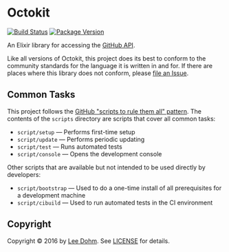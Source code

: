 # Octokit

[![Build Status](https://img.shields.io/travis/lee-dohm/octokit.ex.svg)](https://travis-ci.org/lee-dohm/octokit.ex)
[![Package Version](https://img.shields.io/hexpm/v/octokit.svg)](https://atom.io/packages/octokit)

An Elixir library for accessing the [GitHub API](https://developer.github.com/v3/).

Like all versions of Octokit, this project does its best to conform to the community standards for the language it is written in and for. If there are places where this library does not conform, please [file an Issue](https://github.com/lee-dohm/octokit.ex/issues/new).

## Common Tasks

This project follows the [GitHub "scripts to rule them all" pattern](http://githubengineering.com/scripts-to-rule-them-all/). The contents of the `scripts` directory are scripts that cover all common tasks:

* `script/setup` &mdash; Performs first-time setup
* `script/update` &mdash; Performs periodic updating
* `script/test` &mdash; Runs automated tests
* `script/console` &mdash; Opens the development console

Other scripts that are available but not intended to be used directly by developers:

* `script/bootstrap` &mdash; Used to do a one-time install of all prerequisites for a development machine
* `script/cibuild` &mdash; Used to run automated tests in the CI environment

## Copyright

Copyright &copy; 2016 by [Lee Dohm](http://www.lee-dohm.com). See [LICENSE](https://raw.githubusercontent.com/lee-dohm/octokit.ex/master/LICENSE.md) for details.
